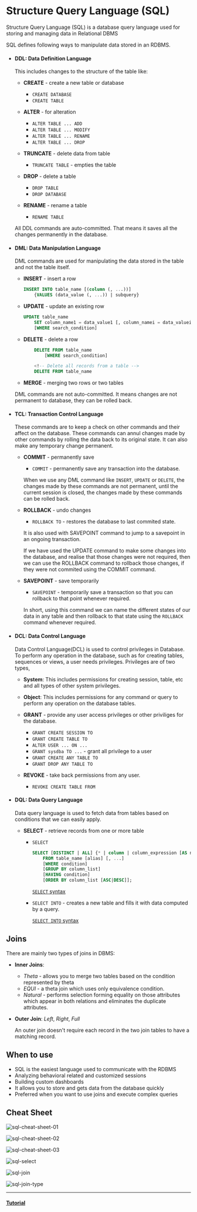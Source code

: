 # Structure Query Language (SQL)
Structure Query Language (SQL) is a database query language used for storing and managing data in Relational DBMS

SQL defines following ways to manipulate data stored in an RDBMS.
* #### DDL: Data Definition Language

    This includes changes to the structure of the table like:
    * __CREATE__ - create a new table or database

        * `CREATE DATABASE`
        * `CREATE TABLE`

    * __ALTER__ - for alteration

        * `ALTER TABLE ... ADD`
        * `ALTER TABLE ... MODIFY`
        * `ALTER TABLE ... RENAME`
        * `ALTER TABLE ... DROP`

    * __TRUNCATE__ - delete data from table

        * `TRUNCATE TABLE` - empties the table

    * __DROP__ - delete a table

        * `DROP TABLE`
        * `DROP DATABASE`

    * __RENAME__ - rename a table

        * `RENAME TABLE`

    All DDL commands are auto-committed. That means it saves all the changes permanently in the database.

* #### DML: Data Manipulation Language

    DML commands are used for manipulating the data stored in the table and not the table itself.
    * __INSERT__ - insert a row

        ```sql
        INSERT INTO table_name [(column (, ...))]
            {VALUES (data_value (, ...)) | subquery}
        ```

    * __UPDATE__ - update an existing row

        ```sql
        UPDATE table_name
            SET column_name1 = data_value1 [, column_namei = data_valuei ...]
            [WHERE search_condition]
        ```

    * __DELETE__ - delete a row

        ```sql
            DELETE FROM table_name
                [WHERE search_condition]

            <!-- Delete all records from a table -->
            DELETE FROM table_name
        ```

    * __MERGE__ - merging two rows or two tables

    DML commands are not auto-committed. It means changes are not permanent to database, they can be rolled back.

* #### TCL: Transaction Control Language

    These commands are to keep a check on other commands and their affect on the database. These commands can annul changes made by other commands by rolling the data back to its original state. It can also make any temporary change permanent.

    * __COMMIT__ - permanently save

        * `COMMIT` - permanently save any transaction into the database.

        When we use any DML command like `INSERT`, `UPDATE` or `DELETE`, the changes made by these commands are not permanent, until the current session is closed, the changes made by these commands can be rolled back.

    * __ROLLBACK__ - undo changes

        * `ROLLBACK TO` - restores the database to last commited state.

        It is also used with SAVEPOINT command to jump to a savepoint in an ongoing transaction.

        If we have used the UPDATE command to make some changes into the database, and realise that those changes were not required, then we can use the ROLLBACK command to rollback those changes, if they were not commited using the COMMIT command.

    * __SAVEPOINT__ - save temporarily

        * `SAVEPOINT` - temporarily save a transaction so that you can rollback to that point whenever required.

        In short, using this command we can name the different states of our data in any table and then rollback to that state using the `ROLLBACK` command whenever required.

* #### DCL: Data Control Language

    Data Control Language(DCL) is used to control privileges in Database. To perform any operation in the database, such as for creating tables, sequences or views, a user needs privileges. Privileges are of two types,
    * __System__: This includes permissions for creating session, table, etc and all types of other system privileges.
    * __Object__: This includes permissions for any command or query to perform any operation on the database tables.

    * __GRANT__ - provide any user access privileges or other priviliges for the database.

        * `GRANT CREATE SESSION TO`
        * `GRANT CREATE TABLE TO`
        * `ALTER USER ... ON ...`
        * `GRANT sysdba TO ...` - grant all privilege to a user
        * `GRANT CREATE ANY TABLE TO`
        * `GRANT DROP ANY TABLE TO`

    * __REVOKE__ - take back permissions from any user.

        * `REVOKE CREATE TABLE FROM`

* #### DQL: Data Query Language

    Data query language is used to fetch data from tables based on conditions that we can easily apply.

    * __SELECT__ - 	retrieve records from one or more table

        * `SELECT`
            
            ```sql
            SELECT [DISTINCT | ALL] {* | column | column_expression [AS new_name] [, ...]}
                FROM table_name [alias] [, ...]
                [WHERE condition]
                [GROUP BY column_list]
                [HAVING condition]
                [ORDER BY column_list [ASC|DESC]];
            ```

            [`SELECT` syntax](https://www.postgresql.org/docs/current/sql-select.html)

        * `SELECT INTO` - creates a new table and fills it with data computed by a query.

            [`SELECT INTO` syntax](https://www.postgresql.org/docs/current/sql-selectinto.html)


## Joins
There are mainly two types of joins in DBMS:
* __Inner Joins__:
    
    * _Theta_ - allows you to merge two tables based on the condition represented by theta
    * _EQUI_ - a theta join which uses only equivalence condition.
    * _Natural_ - performs selection forming equality on those attributes which appear in both relations and eliminates the duplicate attributes.

* __Outer Join__: _Left_, _Right_, _Full_

    An outer join doesn't require each record in the two join tables to have a matching record.


## When to use 
* SQL is the easiest language used to communicate with the RDBMS
* Analyzing behavioral related and customized sessions
* Building custom dashboards
* It allows you to store and gets data from the database quickly
* Preferred when you want to use joins and execute complex queries


## Cheat Sheet

![sql-cheat-sheet-01](../../../Desktop/knowledge-base/Cheat%20Sheets/../Cheat%20Sheets/sql-cheat-sheet-01.png)

![sql-cheat-sheet-02](../../../Desktop/knowledge-base/Cheat%20Sheets/../Cheat%20Sheets/sql-cheat-sheet-02.png)

![sql-cheat-sheet-03](../../../Desktop/knowledge-base/Cheat%20Sheets/../Cheat%20Sheets/sql-cheat-sheet-03.png)

![sql-select](../../../Desktop/knowledge-base/Cheat%20Sheets/../Cheat%20Sheets/sql-select.webp)

![sql-join](../../../Desktop/knowledge-base/Cheat%20Sheets/../Cheat%20Sheets/sql-join.jpeg)

![sql-join-type](../../../Desktop/knowledge-base/Cheat%20Sheets/../Cheat%20Sheets/sql-join-type.png)

---

#### [Tutorial](https://www.guru99.com/sql.html)
